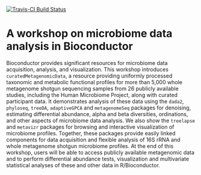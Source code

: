 [![Travis-CI Build Status](https://travis-ci.org/waldronlab/MicrobiomeWorkshop.svg?branch=master)](https://travis-ci.org/waldronlab/MicrobiomeWorkshop)

# A workshop on microbiome data analysis in Bioconductor

Bioconductor provides significant resources for microbiome data acquisition, analysis, and visualization. This workshop introduces `curatedMetagenomicData`, a resource providing uniformly processed taxonomic and metabolic functional profiles for more than 5,000 whole metagenome shotgun sequencing samples from 26 publicly available studies, including the Human Microbiome Project, along with curated participant data. It demonstrates analysis of these data using the `dada2`, `phyloseq`, `treeDA`, `adaptiveGPCA` and `metagenomeSeq` packages for denoising, estimating differential abundance, alpha and beta diversities, ordinations, and other aspects of microbiome data analysis.
We also show the `treelapse` and `metavizr` packages for browsing and interactive visualization of microbiome profiles. Together, these packages provide easily linked components for data acquisition and flexible analysis of 16S rRNA and whole metagenome shotgun microbiome profiles. At the end of this workshop, users will be able to access publicly available metagenomic data and to perform differential abundance tests, visualization and
multivariate statistical analyses of these and other data in R/Bioconductor.
